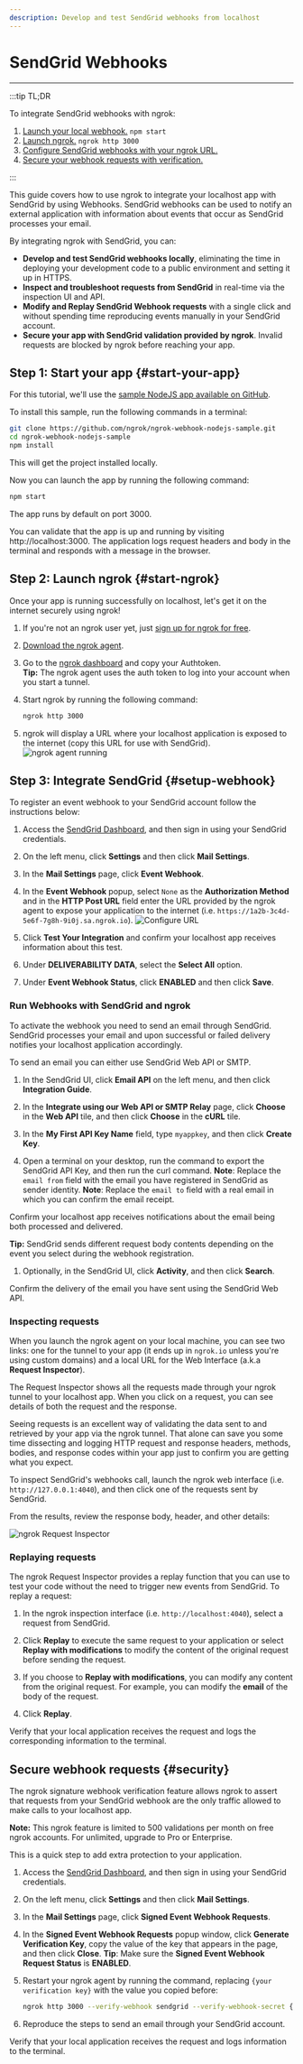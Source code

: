 ```yaml
---
description: Develop and test SendGrid webhooks from localhost
---
```


# SendGrid Webhooks
------------

:::tip TL;DR

To integrate SendGrid webhooks with ngrok:
1. [Launch your local webhook.](#start-your-app) `npm start`
1. [Launch ngrok.](#start-ngrok) `ngrok http 3000`
1. [Configure SendGrid webhooks with your ngrok URL.](#setup-webhook)
1. [Secure your webhook requests with verification.](#security)

:::

This guide covers how to use ngrok to integrate your localhost app with SendGrid by using Webhooks.
SendGrid webhooks can be used to notify an external application with information about events that occur as SendGrid processes your email. 

By integrating ngrok with SendGrid, you can:

- **Develop and test SendGrid webhooks locally**, eliminating the time in deploying your development code to a public environment and setting it up in HTTPS.
- **Inspect and troubleshoot requests from SendGrid** in real-time via the inspection UI and API.
- **Modify and Replay SendGrid Webhook requests** with a single click and without spending time reproducing events manually in your SendGrid account.
- **Secure your app with SendGrid validation provided by ngrok**. Invalid requests are blocked by ngrok before reaching your app.


## **Step 1**: Start your app {#start-your-app}

For this tutorial, we'll use the [sample NodeJS app available on GitHub](https://github.com/ngrok/ngrok-webhook-nodejs-sample). 

To install this sample, run the following commands in a terminal:

```bash
git clone https://github.com/ngrok/ngrok-webhook-nodejs-sample.git
cd ngrok-webhook-nodejs-sample
npm install
```

This will get the project installed locally.

Now you can launch the app by running the following command: 

```bash
npm start
```

The app runs by default on port 3000. 

You can validate that the app is up and running by visiting http://localhost:3000. The application logs request headers and body in the terminal and responds with a message in the browser.


## **Step 2**: Launch ngrok {#start-ngrok}

Once your app is running successfully on localhost, let's get it on the internet securely using ngrok! 

1. If you're not an ngrok user yet, just [sign up for ngrok for free](https://ngrok.com/signup).

1. [Download the ngrok agent](https://ngrok.com/download).

1. Go to the [ngrok dashboard](https://dashboard.ngrok.com) and copy your Authtoken. <br />
    **Tip:** The ngrok agent uses the auth token to log into your account when you start a tunnel.
    
1. Start ngrok by running the following command:
    ```bash
    ngrok http 3000
    ```

1. ngrok will display a URL where your localhost application is exposed to the internet (copy this URL for use with SendGrid).
    ![ngrok agent running](/img/integrations/launch_ngrok_tunnel.png)


## **Step 3**: Integrate  SendGrid {#setup-webhook}

To register an event webhook to your SendGrid account follow the instructions below:

1. Access the [SendGrid Dashboard](https://app.sendgrid.com/), and then sign in using your SendGrid credentials.

1. On the left menu, click **Settings** and then click **Mail Settings**.

1. In the **Mail Settings** page, click **Event Webhook**.

1. In the **Event Webhook** popup, select `None` as the **Authorization Method** and in the **HTTP Post URL** field enter the URL provided by the ngrok agent to expose your application to the internet (i.e. `https://1a2b-3c4d-5e6f-7g8h-9i0j.sa.ngrok.io`).
    ![Configure URL](img/ngrok_url_configuration_sendgrid.png)

1. Click **Test Your Integration** and confirm your localhost app receives information about this test.

1. Under **DELIVERABILITY DATA**, select the **Select All** option.

1. Under **Event Webhook Status**, click **ENABLED** and then click **Save**.


### Run Webhooks with SendGrid and ngrok

To activate the webhook you need to send an email through SendGrid. SendGrid processes your email and upon successful or failed delivery notifies your localhost application accordingly.

To send an email you can either use SendGrid Web API or SMTP. 

1. In the SendGrid UI, click **Email API** on the left menu, and then click **Integration Guide**.

1. In the **Integrate using our Web API or SMTP Relay** page, click **Choose** in the **Web API** tile, and then click **Choose** in the **cURL** tile.

1. In the **My First API Key Name** field, type `myappkey`, and then click **Create Key**.

1. Open a terminal on your desktop, run the command to export the SendGrid API Key, and then run the curl command.
    **Note**: Replace the `email from` field with the email you have registered in SendGrid as sender identity.
    **Note**: Replace the `email to` field with a real email in which you can confirm the email receipt. 

Confirm your localhost app receives notifications about the email being both processed and delivered.

**Tip:** SendGrid sends different request body contents depending on the event you select during the webhook registration.

1. Optionally, in the SendGrid UI, click **Activity**, and then click **Search**. 

Confirm the delivery of the email you have sent using the SendGrid Web API.


### Inspecting requests

When you launch the ngrok agent on your local machine, you can see two links: one for the tunnel to your app (it ends up in `ngrok.io` unless you're using custom domains) and a local URL for the Web Interface (a.k.a **Request Inspector**).

The Request Inspector shows all the requests made through your ngrok tunnel to your localhost app. When you click on a request, you can see details of both the request and the response.

Seeing requests is an excellent way of validating the data sent to and retrieved by your app via the ngrok tunnel. That alone can save you some time dissecting and logging HTTP request and response headers, methods, bodies, and response codes within your app just to confirm you are getting what you expect.

To inspect SendGrid's webhooks call, launch the ngrok web interface (i.e. `http://127.0.0.1:4040`), and then click one of the requests sent by SendGrid.

From the results, review the response body, header, and other details:

![ngrok Request Inspector](img/ngrok_introspection_sendgrid_hooks.png)


### Replaying requests

The ngrok Request Inspector provides a replay function that you can use to test your code without the need to trigger new events from SendGrid. To replay a request:

1. In the ngrok inspection interface (i.e. `http://localhost:4040`), select a request from SendGrid.

1. Click **Replay** to execute the same request to your application or select **Replay with modifications** to modify the content of the original request before sending the request.

1. If you choose to **Replay with modifications**, you can modify any content from the original request. For example, you can modify the **email** of the body of the request.

1. Click **Replay**.

Verify that your local application receives the request and logs the corresponding information to the terminal.


## Secure webhook requests {#security}

The ngrok signature webhook verification feature allows ngrok to assert that requests from your SendGrid webhook are the only traffic allowed to make calls to your localhost app.

**Note:** This ngrok feature is limited to 500 validations per month on free ngrok accounts. For unlimited, upgrade to Pro or Enterprise.

This is a quick step to add extra protection to your application.

1. Access the [SendGrid Dashboard](https://app.sendgrid.com/), and then sign in using your SendGrid credentials.

1. On the left menu, click **Settings** and then click **Mail Settings**.

1. In the **Mail Settings** page, click **Signed Event Webhook Requests**.

1. In the **Signed Event Webhook Requests** popup window, click **Generate Verification Key**, copy the value of the key that appears in the page, and then click **Close**.
    **Tip**: Make sure the **Signed Event Webhook Request Status** is **ENABLED**.

1. Restart your ngrok agent by running the command, replacing `{your verification key}` with the value you copied before:
    ```bash
    ngrok http 3000 --verify-webhook sendgrid --verify-webhook-secret {your verification key}
    ```

1. Reproduce the steps to send an email through your SendGrid account.

Verify that your local application receives the request and logs information to the terminal.


